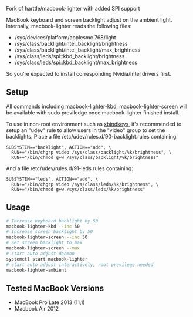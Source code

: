 Fork of harttle/macbook-lighter with added SPI support

MacBook keyboard and screen backlight adjust on the ambient light.
Internally, macbook-lighter reads the following files:

* /sys/devices/platform/applesmc.768/light
* /sys/class/backlight/intel_backlight/brightness
* /sys/class/backlight/intel_backlight/max_brightness
* /sys/class/leds/spi::kbd_backlight/brightness
* /sys/class/leds/spi::kbd_backlight/max_brightness

So you're expected to install corresponding Nvidia/Intel drivers first.

## Setup

All commands including macbook-lighter-kbd, macbook-lighter-screen
will be available with sudo previledge once macbook-lighter finished install.

To use in non-root environment such as [xbindkeys](https://wiki.archlinux.org/index.php/Xbindkeys),
it's recommended to setup an "udev" rule to allow users in the
"video" group to set the backlights.
Place a file /etc/udev/rules.d/90-backlight.rules containing:

```
SUBSYSTEM=="backlight", ACTION=="add", \
  RUN+="/bin/chgrp video /sys/class/backlight/%k/brightness", \
  RUN+="/bin/chmod g+w /sys/class/backlight/%k/brightness"
```

And a file /etc/udev/rules.d/91-leds.rules containing:

```
SUBSYSTEM=="leds", ACTION=="add", \
  RUN+="/bin/chgrp video /sys/class/leds/%k/brightness", \
  RUN+="/bin/chmod g+w /sys/class/leds/%k/brightness"
```

## Usage

```bash
# Increase keyboard backlight by 50
macbook-lighter-kbd --inc 50
# Increase screen backlight by 50
macbook-lighter-screen --inc 50
# Set screen backlight to max
macbook-lighter-screen --max
# start auto adjust daemon
systemctl start macbook-lighter
# start auto adjust interactively, root previlege needed
macbook-lighter-ambient
```

## Tested MacBook Versions

* MacBook Pro Late 2013 (11,1)
* Macbook Air 2012
